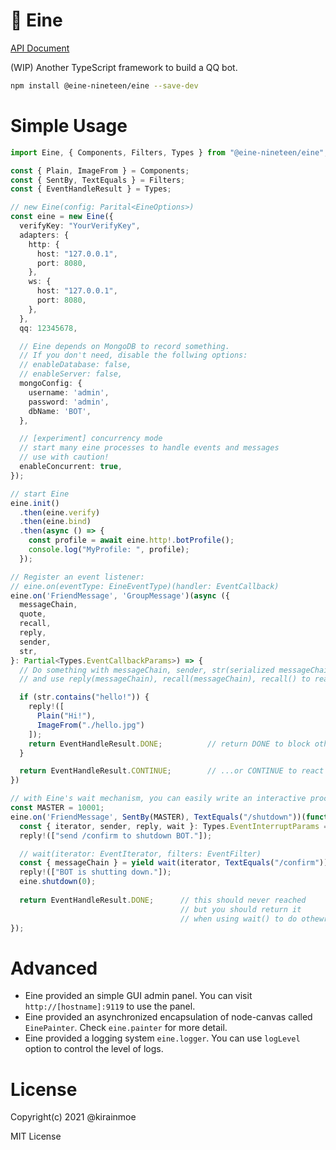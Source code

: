 # 🎩 Eine

[API Document](https://kirainmoe.github.io/eine/)

(WIP) Another TypeScript framework to build a QQ bot.

```bash
npm install @eine-nineteen/eine --save-dev
```

# Simple Usage

```ts
import Eine, { Components, Filters, Types } from "@eine-nineteen/eine";

const { Plain, ImageFrom } = Components;
const { SentBy, TextEquals } = Filters;
const { EventHandleResult } = Types;

// new Eine(config: Parital<EineOptions>)
const eine = new Eine({
  verifyKey: "YourVerifyKey",
  adapters: {
    http: {
      host: "127.0.0.1",
      port: 8080,
    },
    ws: {
      host: "127.0.0.1",
      port: 8080,
    },
  },
  qq: 12345678,

  // Eine depends on MongoDB to record something.
  // If you don't need, disable the follwing options:
  // enableDatabase: false,
  // enableServer: false,
  mongoConfig: {
    username: 'admin',
    password: 'admin',
    dbName: 'BOT',
  },

  // [experiment] concurrency mode
  // start many eine processes to handle events and messages
  // use with caution!
  enableConcurrent: true,
});

// start Eine
eine.init()
  .then(eine.verify)
  .then(eine.bind)
  .then(async () => {
    const profile = await eine.http!.botProfile();
    console.log("MyProfile: ", profile);
  });

// Register an event listener:
// eine.on(eventType: EineEventType)(handler: EventCallback)
eine.on('FriendMessage', 'GroupMessage')(async ({
  messageChain,
  quote,
  recall,
  reply,
  sender,
  str,
}: Partial<Types.EventCallbackParams>) => {
  // Do something with messageChain, sender, str(serialized messageChain)...
  // and use reply(messageChain), recall(messageChain), recall() to react...

  if (str.contains("hello!")) {
    reply!([
      Plain("Hi!"), 
      ImageFrom("./hello.jpg") 
    ]);
    return EventHandleResult.DONE;          // return DONE to block other events
  }

  return EventHandleResult.CONTINUE;        // ...or CONTINUE to react next event
})

// with Eine's wait mechanism, you can easily write an interactive procedure:
const MASTER = 10001;
eine.on('FriendMessage', SentBy(MASTER), TextEquals("/shutdown"))(function*() {
  const { iterator, sender, reply, wait }: Types.EventInterruptParams = yield null;
  reply!(["send /confirm to shutdown BOT."]);

  // wait(iterator: EventIterator, filters: EventFilter)
  const { messageChain } = yield wait(iterator, TextEquals("/confirm"));    
  reply!(["BOT is shutting down."]);
  eine.shutdown(0);
  
  return EventHandleResult.DONE;      // this should never reached
                                      // but you should return it 
                                      // when using wait() to do othewr things.
});
```

# Advanced

- Eine provided an simple GUI admin panel. You can visit `http://[hostname]:9119` to use the panel.
- Eine provided an asynchronized encapsulation of node-canvas called `EinePainter`. Check `eine.painter` for more detail.
- Eine provided a logging system `eine.logger`. You can use `logLevel` option to control the level of logs.


# License

Copyright(c) 2021 @kirainmoe

MIT License